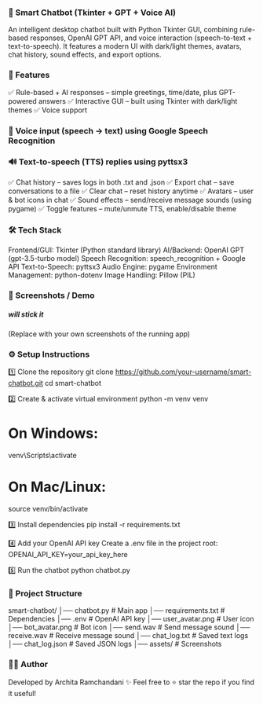 ### 🧠 Smart Chatbot (Tkinter + GPT + Voice AI)

An intelligent desktop chatbot built with Python Tkinter GUI, combining rule-based responses, OpenAI GPT API, and voice interaction (speech-to-text + text-to-speech).
It features a modern UI with dark/light themes, avatars, chat history, sound effects, and export options.

### 🚀 Features

✅ Rule-based + AI responses – simple greetings, time/date, plus GPT-powered answers
✅ Interactive GUI – built using Tkinter with dark/light themes
✅ Voice support

### 🎤 Voice input (speech → text) using Google Speech Recognition

### 🔊 Text-to-speech (TTS) replies using pyttsx3
✅ Chat history – saves logs in both .txt and .json
✅ Export chat – save conversations to a file
✅ Clear chat – reset history anytime
✅ Avatars – user & bot icons in chat
✅ Sound effects – send/receive message sounds (using pygame)
✅ Toggle features – mute/unmute TTS, enable/disable theme

### 🛠️ Tech Stack
Frontend/GUI: Tkinter (Python standard library)
AI/Backend: OpenAI GPT (gpt-3.5-turbo model)
Speech Recognition: speech_recognition + Google API
Text-to-Speech: pyttsx3
Audio Engine: pygame
Environment Management: python-dotenv
Image Handling: Pillow (PIL)

### 📸 Screenshots / Demo
##### will stick it 

(Replace with your own screenshots of the running app)

### ⚙️ Setup Instructions
1️⃣ Clone the repository
git clone https://github.com/your-username/smart-chatbot.git
cd smart-chatbot

2️⃣ Create & activate virtual environment
python -m venv venv
# On Windows:
venv\Scripts\activate
# On Mac/Linux:
source venv/bin/activate

3️⃣ Install dependencies
pip install -r requirements.txt

4️⃣ Add your OpenAI API key
Create a .env file in the project root:
OPENAI_API_KEY=your_api_key_here

5️⃣ Run the chatbot
python chatbot.py

### 📂 Project Structure
smart-chatbot/
│── chatbot.py              # Main app
│── requirements.txt        # Dependencies
│── .env                    # OpenAI API key
│── user_avatar.png         # User icon
│── bot_avatar.png          # Bot icon
│── send.wav                # Send message sound
│── receive.wav             # Receive message sound
│── chat_log.txt            # Saved text logs
│── chat_log.json           # Saved JSON logs
│── assets/                 # Screenshots

### 👩‍💻 Author
Developed by Archita Ramchandani ✨
Feel free to ⭐ star the repo if you find it useful!
